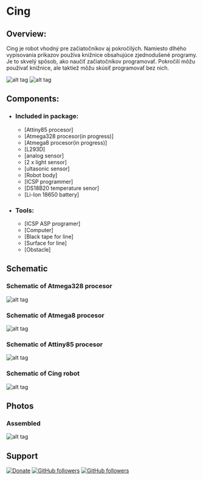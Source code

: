 # Cing

## Overview:
Cing je robot vhodný pre začiatočníkov aj pokročilých. Namiesto dlhého vypisovania príkazov používa knižnice obsahujúce zjednodušené programy. Je to skvelý spôsob, ako naučiť začiatočníkov programovať. Pokročilí môžu používať knižnice, ale taktiež môžu skúsiť programovať bez nich. 

![alt tag]("/Pictures/Cing_digitalmodel1.png")
![alt tag](https://github.com/Galeje/Cing/blob/master/Pictures/Cing_digitalmodel2.png)

## Components:
 - ### Included in package:
   - [Attiny85 procesor]
   - [Atmega328 procesor(in progress)]
   - [Atmega8 procesor(in progress)]
   - [L293D]
   - [analog sensor]
   - [2 x light sensor]
   - [ultasonic sensor]
   - [Robot body]
   - [ICSP programmer]
   - [DS18B20 temperature senor]
   - [Li-Ion 18650 battery]
 - ### Tools:
   - [ICSP ASP programer]
   - [Computer]
   - [Black tape for line]
   - [Surface for line]
   - [Obstacle]
## Schematic
### Schematic of Atmega328 procesor
![alt tag](https://github.com/Galeje/Cing/blob/master/Pictures/Atmega328_Procesor.png)
### Schematic of Atmega8 procesor
![alt tag](https://github.com/Galeje/Cing/blob/master/Pictures/Atmega328_Procesor.png)
### Schematic of Attiny85 procesor
![alt tag](https://github.com/Galeje/Cing/blob/master/Pictures/Attiny85_Procesor.png)
### Schematic of Cing robot
![alt tag](https://github.com/Galeje/Cing/blob/master/Pictures/Cing_Schematic.png)
## Photos
### Assembled
![alt tag](https://github.com/Galeje/Cing/blob/master/Pictures/Assembled_Cing.jpg)
## Support
[![Donate](https://img.shields.io/badge/paypal-donate-yellow.svg)](https://www.paypal.me/StanislavJochman)
[![GitHub followers](https://img.shields.io/github/followers/espadrine.svg?style=social&label=Follow)](https://github.com/StanislavJochman/ATTEMP)
[![GitHub followers](https://img.shields.io/github/followers/espadrine.svg?style=social&label=Follow)](https://github.com/Galeje/Cing)
